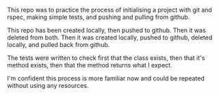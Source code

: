 This repo was to practice the process of initialising a project with git and rspec, making simple tests, and pushing and pulling from github.

This repo has been created locally, then pushed to github.
Then it was deleted from both.
Then it was created locally, pushed to github, deleted locally, and pulled back from github.

The tests were written to check first that the class exists, then that it's method exists, then that the method returns what I expect.

I'm confident this process is more familiar now and could be repeated without using any resources.
